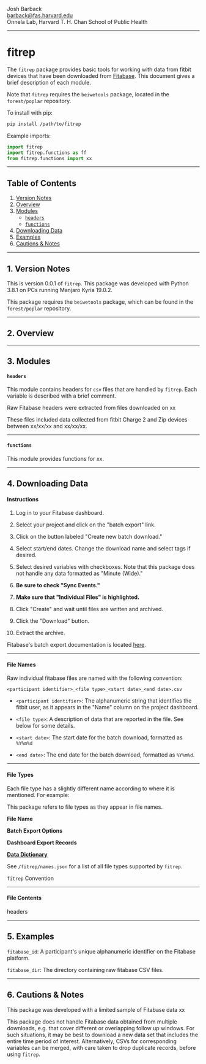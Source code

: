 Josh Barback  
barback@fas.harvard.edu  
Onnela Lab, Harvard T. H. Chan School of Public Health

___
fitrep
===

The `fitrep` package provides basic tools for working with data from fitbit devices that have been downloaded from [Fitabase](https://www.fitabase.com/).  This document gives a brief description of each module.

Note that `fitrep` requires the `beiwetools` package, located in the `forest/poplar` repository.  

To install with pip:

```bash
pip install /path/to/fitrep
```

Example imports:

```python
import fitrep
import fitrep.functions as ff
from fitrep.functions import xx
```


___
## Table of Contents
1.  [Version Notes](#version)  
2.  [Overview](#overview)  
3.  [Modules](#modules)
    * [`headers`](#headers)  
	* [`functions`](#functions)  
4.  [Downloading Data](#download)  
5.  [Examples](#examples)  
6.  [Cautions & Notes](#cautions)  

___
## 1. Version Notes <a name="version"/>

This is version 0.0.1 of `fitrep`.  This package was developed with Python 3.8.1 on PCs running Manjaro Kyria 19.0.2.

This package requires the `beiwetools` package, which can be found in the `forest/poplar` repository. 

___
## 2. Overview <a name="overview"/>


___
## 3. Modules <a name="modules"/>


#### `headers` <a name="headers"/>
This module contains headers for `csv` files that are handled by `fitrep`.  Each variable is 
described with a brief comment.


Raw Fitabase headers were extracted from files downloaded on xx

These files included data collected from fitbit Charge 2 and Zip devices between xx/xx/xx and xx/xx/xx.


___
#### `functions` <a name="functions"/>
This module provides functions for xx.


___
## 4. Downloading Data <a name="download"/>

#### Instructions

1. Log in to your Fitabase dashboard.

2. Select your project and click on the "batch export" link.

3. Click on the button labeled "Create new batch download."

4. Select start/end dates.  Change the download name and select tags if desired.

5. Select desired variables with checkboxes.  Note that this package does not handle any data formatted as "Minute (Wide)."

6. **Be sure to check "Sync Events."**

7. **Make sure that "Individual Files" is highlighted.**

8. Click "Create" and wait until files are written and archived.

9. Click the "Download" button.

10. Extract the archive.

Fitabase's batch export documentation is located [here](https://www.fitabase.com/resources/knowledge-base/exporting-data/the-batch-export-tool/).


___
#### File Names

Raw individual fitabase files are named with the following convention:

```
<participant identifier>_<file type>_<start date>_<end date>.csv
```

* ```<participant identifier>```:  The alphanumeric string that identifies the fitbit user, as it appears in the "Name" column on the project dashboard.

* ```<file type>```:  A description of data that are reported in the file.  See below for some details.

* ```<start date>```:  The start date for the batch download, formatted as `%Y%m%d`

* ```<end date>```: The end date for the batch download, formatted as `%Y%m%d`.

___
#### File Types

Each file type has a slightly different name according to where it is mentioned.  For example:



This package refers to file types as they appear in file names.

**File Name**

**Batch Export Options**

**Dashboard Export Records**

**[Data Dictionary](https://www.fitabase.com/media/1748/fitabasedatadictionary.pdf)**

See `/fitrep/names.json` for a list of all file types supported by `fitrep`.


`fitrep` Convention



___
#### File Contents

headers





___
## 5. Examples <a name="examples"/>


`fitabase_id`: A participant's unique alphanumeric identifier on the Fitabase platform.

`fitabase_dir`: The directory containing raw fitabase CSV files.


___
## 6. Cautions & Notes <a name="cautions"/>


This package was developed with a limited sample of Fitabase data xx

This package does not handle Fitabase data obtained from multiple downloads, e.g. that cover different or overlapping follow up windows.  For such situations, it may be best to download a new data set that includes the entire time period of interest.  Alternatively, CSVs for corresponding variables can be merged, with care taken to drop duplicate records, before using `fitrep`.


